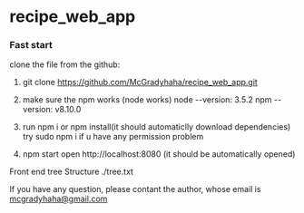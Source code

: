 # recipe_web_app
### Fast start
clone the file from the github:

1. git clone https://github.com/McGradyhaha/recipe_web_app.git

2. make sure the npm works (node works)
node --version: 3.5.2
npm --version: v8.10.0

3. run npm i or npm install(it should automaticlly download dependencies)
   try sudo npm i if u have any permission problem
   
4. npm start
open http://localhost:8080 (it should be automatically opened)


Front end tree Structure
./tree.txt


If you have any question, please contant the author, whose email is mcgradyhaha@gmail.com
